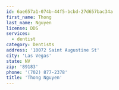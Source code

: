 ```yaml
---
id: 6ae657a1-074b-44f5-bcbd-27d657bac34a
first_name: Thong
last_name: Nguyen
license: DDS
services:
  - dentist
category: Dentists
address: '10072 Saint Augustine St'
city: 'Las Vegas'
state: NV
zip: '89183'
phone: '(702) 877-2378'
title: 'Thong Nguyen'
---
```

